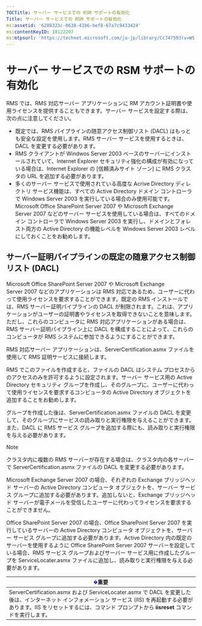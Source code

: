 ```yaml
---
TOCTitle: サーバー サービスでの RSM サポートの有効化
Title: サーバー サービスでの RSM サポートの有効化
ms:assetid: '6288323c-0638-41b6-bef8-67a7c9433424'
ms:contentKeyID: 18122207
ms:mtpsurl: 'https://technet.microsoft.com/ja-jp/library/Cc747593(v=WS.10)'
---
```


サーバー サービスでの RSM サポートの有効化
==========================================

RMS では、RMS 対応サーバー アプリケーションに RM アカウント証明書や使用ライセンスを提供することもできます。サーバー サービスを設定する際は、次の点に注意してください。

-   既定では、RMS パイプラインの随意アクセス制御リスト (DACL) はもっとも安全な設定を使用します。RMS サーバー サービスを使用するときは、DACL を変更する必要があります。
-   RMS クライアントが Windwos Server 2003 ベースのサーバーにインストールされていて、Internet Explorer セキュリティ強化の構成が有効になっている場合は、Internet Explorer の \[信頼済みサイト ゾーン\] に RMS クラスタの URL を追加する必要があります。
-   多くのサーバー サービスで使用されている高度な Acrive Directory ディレクトリ サービス機能は、すべての Active Directory ドメイン コントローラで Windows Server 2003 を実行している場合のみ使用可能です。Microsoft Office SharePoint Server 2007 や Microsoft Exchange Server 2007 などのサーバー サービスを使用している場合は、すべてのドメイン コントローラで Windows Server 2003 を実行し、ドメインとフォレスト両方の Active Directory の機能レベルを Windows Server 2003 レベルにしておくことをお勧めします。

サーバー証明パイプラインの既定の随意アクセス制御リスト (DACL)
-------------------------------------------------------------

Microsoft Office SharePoint Server 2007 や Microsoft Exchange Server 2007 などのアプリケーションは RMS 対応であるため、ユーザーに代わって使用ライセンスを要求することができます。既定の RMS インストールでは、RMS サーバー証明パイプラインの DACL が制限されます。これは、アプリケーションがユーザーの証明書やライセンスを取得できないことを意味します。ただし、これらのコンピュータに RMS 対応アプリケーションがある場合は、RMS サーバー証明パイプライン上に DACL を構成することによって、これらのコンピュータが RMS システムに参加できるようにすることができます。

RMS 対応サーバー アプリケーションは、ServerCertification.asmx ファイルを使用して RMS 証明サービスに接続します。

RMS でこのファイルを作成すると、ファイルの DACL はシステム プロセスからのアクセスのみを許可するように設定されます。サーバー サービス用の Active Directory セキュリティ グループを作成し、そのグループに、ユーザーに代わって使用ライセンスを要求するコンピュータの Active Directory オブジェクトを追加することをお勧めします。

グループを作成した後は、ServerCertification.asmx ファイルの DACL を変更して、そのグループにサービスの読み取りと実行権限を与えることができます。また、DACL に RMS サービス グループを追加する際にも、読み取りと実行権限を与える必要があります。

> [!NOTE]
> クラスタ内に複数の RMS サーバーが存在する場合は、クラスタ内の各サーバーで ServerCertification.asmx ファイルの DACL を変更する必要があります。 

Microsoft Exchange Server 2007 の場合、それぞれの Exchange ブリッジヘッド サーバーの Active Directory コンピュータ オブジェクトを、サーバー サービス グループに追加する必要があります。追加しないと、Exchange ブリッジヘッド サーバーが電子メールを受信したユーザーに代わってライセンスを要求することができません。

Office SharePoint Server 2007 の場合、Office SharePoint Server 2007 を実行しているサーバーの Active Directory コンピュータ オブジェクトを、サーバー サービス グループに追加する必要があります。Active Directory 内の既定のサーバーを使用するように Office SharePoint Server 2007 サーバーを設定している場合、RMS サービス グループおよびサーバー サービス用に作成したグループを ServiceLocater.asmx ファイルに追加し、読み取りと実行権限を与える必要があります。

| ![](images/Cc747593.Important(WS.10).gif)重要                                                                                                                                                                   |
|----------------------------------------------------------------------------------------------------------------------------------------------------------------------------------------------------------------------------------------------|
| ServerCertification.asmx および ServiceLocater.asmx で DACL を変更した後は、インターネット インフォメーション サービス (IIS) を再起動する必要があります。IIS をリセットするには、コマンド プロンプトから **iisreset** コマンドを実行します。 |
